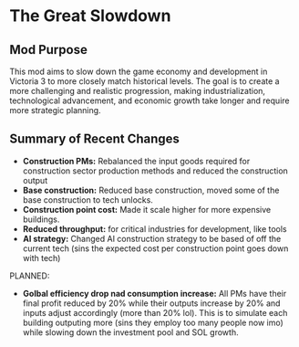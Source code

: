 # The Great Slowdown

## Mod Purpose
This mod aims to slow down the game economy and development in Victoria 3 to more closely match historical levels. The goal is to create a more challenging and realistic progression, making industrialization, technological advancement, and economic growth take longer and require more strategic planning.

## Summary of Recent Changes
- **Construction PMs:** Rebalanced the input goods required for construction sector production methods and reduced the construction output
- **Base construction:** Reduced base construction, moved some of the base construction to tech unlocks.
- **Construction point cost:** Made it scale higher for more expensive buildings.
- **Reduced throughput:** for critical industries for development, like tools
- **AI strategy:** Changed AI construction strategy to be based of off the current tech (sins the expected cost per construction point goes down with tech)

PLANNED:
- **Golbal efficiency drop nad consumption increase:** All PMs have their final profit reduced by 20% while their outputs increase by 20% and inputs adjust accordingly (more than 20% lol). This is to simulate each building outputing more (sins they employ too many people now imo) while slowing down the investment pool and SOL growth.